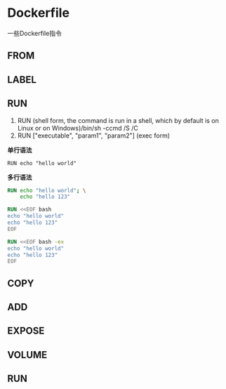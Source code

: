 # Dockerfile

一些Dockerfile指令

## FROM

## LABEL

## RUN
1. RUN <command> (shell form, the command is run in a shell, which by default is on Linux or on Windows)/bin/sh -ccmd /S /C
2. RUN ["executable", "param1", "param2"] (exec form)

**单行语法**

`RUN echo "hello world"`

**多行语法**

```Dockerfile
RUN echo "hello world"; \
    echo "hello 123"
```

```Dockerfile
RUN <<EOF bash
echo "hello world"
echo "hello 123"
EOF
```

```Dockerfile
RUN <<EOF bash -ex
echo "hello world"
echo "hello 123"
EOF
```

## COPY

## ADD

## EXPOSE

## VOLUME

## RUN

